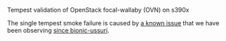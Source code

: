 Tempest validation of OpenStack focal-wallaby (OVN) on s390x

The single tempest smoke failure is caused by
[a known issue](https://bugs.launchpad.net/charm-keystone/+bug/1830076) that we
have been observing
[since bionic-ussuri](../../../2020-jun/bionic-ussuri/multi-lpar/).
